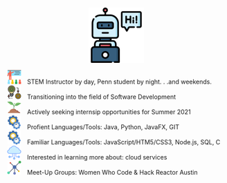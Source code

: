 

<p align="center">
  <img width="128" height="128" src="https://github.com/murraiscanlon/murraiscanlon/blob/main/bot.png">
</p>




![](https://github.com/murraiscanlon/murraiscanlon/blob/main/education.png) STEM Instructor by day, Penn student by night. . .and weekends. <br/>
![](https://github.com/murraiscanlon/murraiscanlon/blob/main/process.png) Transitioning into the field of Software Development  <br/> 
![](https://github.com/murraiscanlon/murraiscanlon/blob/main/sprout.png) Actively seeking internsip opportunities for Summer 2021  <br/> 
![](https://github.com/murraiscanlon/murraiscanlon/blob/main/settings.png) Profient Languages/Tools: Java, Python, JavaFX, GIT  <br/> 
![](https://github.com/murraiscanlon/murraiscanlon/blob/main/settings.png) Familiar Languages/Tools: JavaScript/HTM5/CSS3, Node.js, SQL, C  <br/> 
![](https://github.com/murraiscanlon/murraiscanlon/blob/main/cloud.png) Interested in learning more about: cloud services  <br/> 
![](https://github.com/murraiscanlon/murraiscanlon/blob/main/network.png) Meet-Up Groups: Women Who Code & Hack Reactor Austin 


